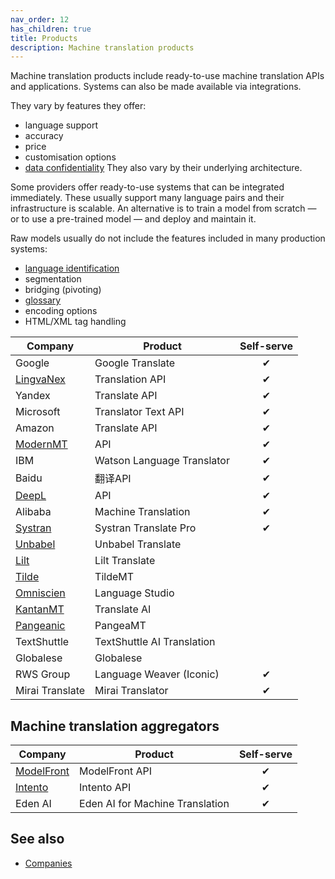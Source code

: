 ```yaml
---
nav_order: 12
has_children: true
title: Products
description: Machine translation products
---
```


Machine translation products include ready-to-use machine translation APIs and applications.  Systems can also be made available via integrations.

They vary by features they offer:
- language support
- accuracy
- price
- customisation options
- [data confidentiality](data-confidentiality.md)
They also vary by their underlying architecture.

Some providers offer ready-to-use systems that can be integrated immediately.  These usually support many language pairs and their infrastructure is scalable.  An alternative is to train a model from scratch — or to use a pre-trained model — and deploy and maintain it.

Raw models usually do not include the features included in many production systems:
- [language identification](/customisation/language-identification.md)
- segmentation
- bridging (pivoting)
- [glossary](../customisation/glossaries.md)
- encoding options
- HTML/XML tag handling


| Company | Product | Self-serve |
| --- | --- | :-: |
| Google | Google Translate | &#10004; |
| [LingvaNex](/industry/companies.md#lingvanex) | Translation API | &#10004; |
| Yandex | Translate API | &#10004; |
| Microsoft | Translator Text API | &#10004; |
| Amazon | Translate API | &#10004; |
| [ModernMT](/industry/companies.md#modernmt) | API | &#10004; |
| IBM | Watson Language Translator | &#10004; |
| Baidu | 翻译API | &#10004; |
| [DeepL](/industry/companies.md#deepl) | API | &#10004; |
| Alibaba | Machine Translation | &#10004; |
| [Systran](/industry/companies.md#systran) | Systran Translate Pro | &#10004; |
| [Unbabel](/industry/companies.md#unbabel) | Unbabel Translate | |
| [Lilt](/industry/companies.md#lilt) | Lilt Translate | |
| [Tilde](/industry/companies.md#tilde) | TildeMT | |
| [Omniscien](/industry/companies.md#omniscien-technologies) | Language Studio | |
| [KantanMT](/industry/companies.md#kantanmt) | Translate AI | |
| [Pangeanic](/industry/companies.md#pangeanic) | PangeaMT | |
| TextShuttle | TextShuttle AI Translation | |
| Globalese | Globalese | |
| RWS Group | Language Weaver (Iconic) | &#10004; |
| Mirai Translate | Mirai Translator | &#10004; |


## Machine translation aggregators

| Company | Product | Self-serve |
| --- | --- | :-: |
| [ModelFront](/industry/companies.md#modelfront) | ModelFront API | &#10004; |
| [Intento](/industry/companies.md#intento) | Intento API | &#10004; |
| Eden AI | Eden AI for Machine Translation | &#10004; |


## See also

- [Companies](/industry/companies.md)
